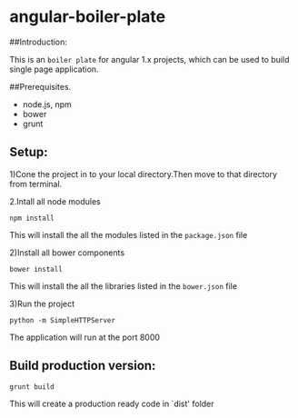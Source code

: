 # angular-boiler-plate


##Introduction:

This is an `boiler plate` for angular 1.x projects, which can be used to build single page application.

##Prerequisites.

* node.js, npm
* bower
* grunt

## Setup:

1)Cone the project in to your local directory.Then move to that directory from terminal.

2.Intall all node modules

   `npm install `

This will install the all the modules listed in the  `package.json` file

2)Install all bower components

`bower install `

This will install the all the libraries  listed in the  `bower.json` file

3)Run the project

    
`python -m SimpleHTTPServer `


The application will run at the port 8000

##  Build production version:


`grunt build `

This will create a production ready code in `dist' folder


